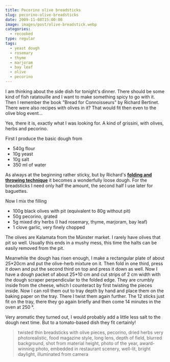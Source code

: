 ```yaml
---
title: Pecorino olive breadsticks
slug: pecorino-olive-breadsticks
date: 2009-11-08T15:00:00
image: images/post/olive-breadstick.webp
categories: 
  - recooked
type: regular
tags: 
  - yeast dough
  - rosemary
  - thyme
  - marjoram
  - bay leaf
  - olive
  - pecorino
---
```


I am thinking about the side dish for tonight's dinner. There should be some kind of fish ratatouille and I want to make something spicy to go with it. Then I remember the book "Bread for Connoisseurs" by Richard Bertinet. There were also recipes with olives in it? That would fit then even to the olive blog event...

Yes, there it is, exactly what I was looking for. A kind of grissini, with olives, herbs and pecorino.

First I produce the basic dough from

* 540g flour
* 10g yeast
* 10g salt
* 350 ml of water

As always at the beginning rather sticky, but by Richard's **[folding and throwing technique](https://www.youtube.com/watch?v=sOjSp5_YiF0)** it becomes a wonderfully loose dough. For the breadsticks I need only half the amount, the second half I use later for baguettes.

Now I mix the filling

* 100g black olives with pit (equivalent to 80g without pit) 
* 50g pecorino, grated 
* 5g mixed dry herbs (I had rosemary, thyme, marjoram, bay leaf) 
* 1 clove garlic, very finely chopped

The olives are Kalamata from the Münster market. I rarely have olives that pit so well. Usually this ends in a mushy mess, this time the halts can be easily removed from the pit.

Meanwhile the dough has risen enough, I make a rectangular plate of about 25\*20cm and put the olive-herb mixture on it. Then fold in one third, press it down and put the second third on top and press it down as well. Now I have a dough packet of about 25\*10 cm and cut strips of 2 cm width with the dough scraper perpendicular to the folded edge. They are crumbly inside from the cheese, which I counteract by first twisting the pieces inside. Now I can roll them out to tray depth by hand and place them on the baking paper on the tray. There I twist them again further. The 12 sticks just fit on the tray, there they go again briefly and then come 14 minutes in the oven at 250 °.

Very aromatic they turned out, I would probably add a little less salt to the dough next time. But to a tomato-based dish they fit certainly!

> twisted thin breadsticks with olive pieces, pecorino, dried herbs very photorealistic, food magazine style, long lens, depth of field, blurred background, shot from material height, photo of the year, award-winning photo, embedded in restaurant scenery, well-lit, bright daylight, illuminated from camera


